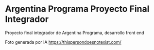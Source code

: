 # Argentina Programa Proyecto Final Integrador

Proyecto final integrador de Argentina Programa, desarrollo front end

Foto generada por IA https://thispersondoesnotexist.com/
